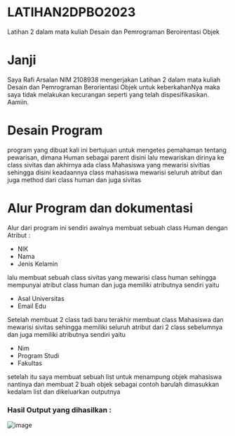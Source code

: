 # LATIHAN2DPBO2023
Latihan 2 dalam mata kuliah Desain dan Pemrograman Beroirentasi Objek
# Janji
Saya Rafi Arsalan NIM 2108938 mengerjakan Latihan 2 dalam mata kuliah Desain dan Pemrograman Berorientasi Objek untuk keberkahanNya maka saya tidak melakukan kecurangan seperti yang telah dispesifikasikan. Aamiin.
# Desain Program
program yang dibuat kali ini bertujuan untuk mengetes pemahaman tentang pewarisan, dimana Human sebagai parent disini lalu mewariskan dirinya ke class sivitas dan akhirnya ada class Mahasiswa yang mewarisi sivitias sehingga disini keadaannya class mahasiswa mewarisi seluruh atribut dan juga method dari class human dan juga sivitas

# Alur Program dan dokumentasi
Alur dari program ini sendiri awalnya membuat sebuah class Human dengan Atribut :
- NIK
- Nama
- Jenis Kelamin

lalu membuat sebuah class sivitas yang mewarisi class human sehingga mempunyai atribut class human dan juga memiliki atributnya sendiri yaitu
- Asal Universitas
- Email Edu

Setelah membuat 2 class tadi baru terakhir membuat class Mahasiswa dan mewarisi sivitas sehingga memiliki seluruh atribut dari 2 class sebelumnya dan juga memiliki atributnya sendiri yaitu
- Nim
- Program Studi
- Fakultas

setelah itu saya membuat sebuah list untuk menampung objek mahasiswa nantinya dan membuat 2 buah objek sebagai contoh barulah dimasukkan kedalam list dan dikeluarkan outputnya

### Hasil Output yang dihasilkan :
![image](https://user-images.githubusercontent.com/90766249/220077734-8d24cb5b-24f7-4699-b2ef-898f0bfc2530.png)

